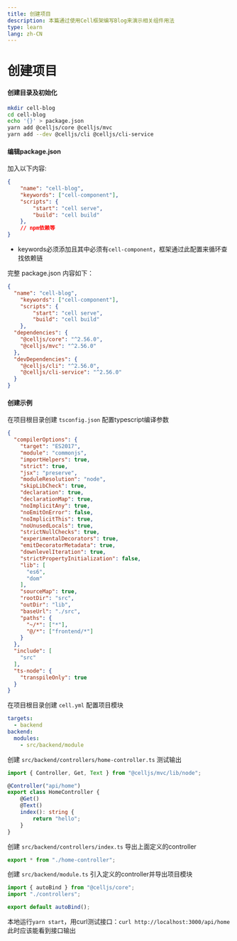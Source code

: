 ```yaml
---
title: 创建项目
description: 本篇通过使用Cell框架编写Blog来演示相关组件用法
type: learn
lang: zh-CN
---
```


# 创建项目

#### 创建目录及初始化

```bash
mkdir cell-blog
cd cell-blog
echo '{}' > package.json
yarn add @celljs/core @celljs/mvc
yarn add --dev @celljs/cli @celljs/cli-service
```

#### 编辑package.json

加入以下内容:

```json
{
    "name": "cell-blog",
    "keywords": ["cell-component"],
    "scripts": {
        "start": "cell serve",
        "build": "cell build"
    },
    // npm依赖等
}
```
* keywords必须添加且其中必须有`cell-component`，框架通过此配置来循环查找依赖链

完整 package.json 内容如下：

```json
{
  "name": "cell-blog",
    "keywords": ["cell-component"],
    "scripts": {
        "start": "cell serve",
        "build": "cell build"
    },
  "dependencies": {
    "@celljs/core": "^2.56.0",
    "@celljs/mvc": "^2.56.0"
  },
  "devDependencies": {
    "@celljs/cli": "^2.56.0",
    "@celljs/cli-service": "^2.56.0"
  }
}
```

#### 创建示例

在项目根目录创建 `tsconfig.json` 配置typescript编译参数

```json
{
  "compilerOptions": {
    "target": "ES2017",
    "module": "commonjs",
    "importHelpers": true,
    "strict": true,
    "jsx": "preserve",
    "moduleResolution": "node",
    "skipLibCheck": true,
    "declaration": true,
    "declarationMap": true,
    "noImplicitAny": true,
    "noEmitOnError": false,
    "noImplicitThis": true,
    "noUnusedLocals": true,
    "strictNullChecks": true,
    "experimentalDecorators": true,
    "emitDecoratorMetadata": true,
    "downlevelIteration": true,
    "strictPropertyInitialization": false,
    "lib": [
      "es6",
      "dom"
    ],
    "sourceMap": true,
    "rootDir": "src",
    "outDir": "lib",
    "baseUrl": "./src",
    "paths": {
      "~/*": ["*"],
      "@/*": ["frontend/*"]
    }
  },
  "include": [
    "src"
  ],
  "ts-node": {
    "transpileOnly": true
  }
}
```

在项目根目录创建 `cell.yml` 配置项目模块

```yaml
targets:
  - backend
backend:
  modules:
    - src/backend/module
```

创建 `src/backend/controllers/home-controller.ts` 测试输出

```ts
import { Controller, Get, Text } from "@celljs/mvc/lib/node";

@Controller("api/home")
export class HomeController {
    @Get()
    @Text()
    index(): string {
        return "hello";
    }
}
```

创建 `src/backend/controllers/index.ts` 导出上面定义的controller

```ts
export * from "./home-controller";
```

创建 `src/backend/module.ts` 引入定义的controller并导出项目模块

```ts
import { autoBind } from "@celljs/core";
import "./controllers";

export default autoBind();
```

本地运行`yarn start`，用curl测试接口：`curl http://localhost:3000/api/home`此时应该能看到接口输出
